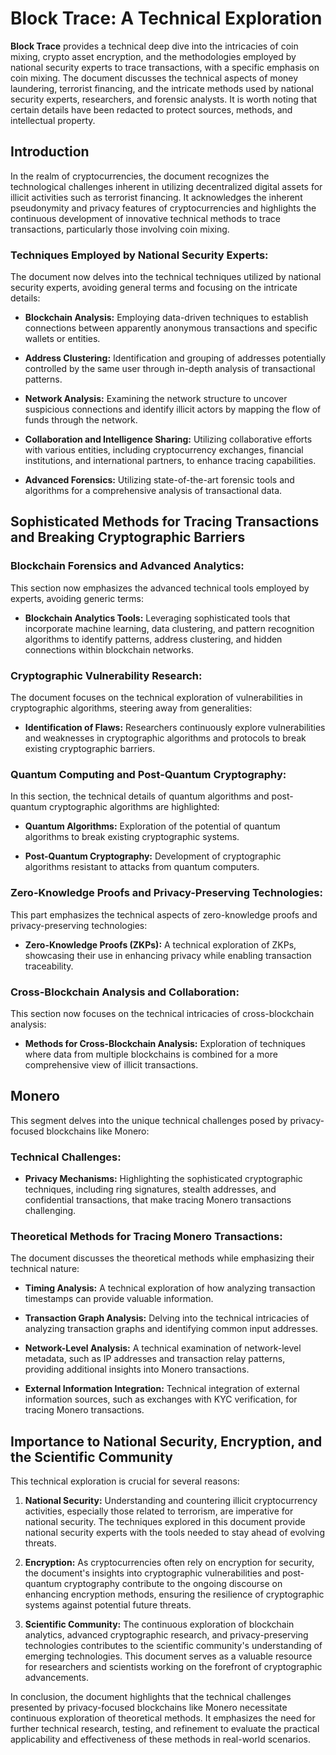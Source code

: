 # Block Trace: A Technical Exploration

**Block Trace** provides a technical deep dive into the intricacies of coin mixing, crypto asset encryption, and the methodologies employed by national security experts to trace transactions, with a specific emphasis on coin mixing. The document discusses the technical aspects of money laundering, terrorist financing, and the intricate methods used by national security experts, researchers, and forensic analysts. It is worth noting that certain details have been redacted to protect sources, methods, and intellectual property.


## Introduction

In the realm of cryptocurrencies, the document recognizes the technological challenges inherent in utilizing decentralized digital assets for illicit activities such as terrorist financing. It acknowledges the inherent pseudonymity and privacy features of cryptocurrencies and highlights the continuous development of innovative technical methods to trace transactions, particularly those involving coin mixing.

### Techniques Employed by National Security Experts:

The document now delves into the technical techniques utilized by national security experts, avoiding general terms and focusing on the intricate details:

- **Blockchain Analysis:** Employing data-driven techniques to establish connections between apparently anonymous transactions and specific wallets or entities.
  
- **Address Clustering:** Identification and grouping of addresses potentially controlled by the same user through in-depth analysis of transactional patterns.

- **Network Analysis:** Examining the network structure to uncover suspicious connections and identify illicit actors by mapping the flow of funds through the network.

- **Collaboration and Intelligence Sharing:** Utilizing collaborative efforts with various entities, including cryptocurrency exchanges, financial institutions, and international partners, to enhance tracing capabilities.

- **Advanced Forensics:** Utilizing state-of-the-art forensic tools and algorithms for a comprehensive analysis of transactional data.

## Sophisticated Methods for Tracing Transactions and Breaking Cryptographic Barriers

### Blockchain Forensics and Advanced Analytics:

This section now emphasizes the advanced technical tools employed by experts, avoiding generic terms:

- **Blockchain Analytics Tools:** Leveraging sophisticated tools that incorporate machine learning, data clustering, and pattern recognition algorithms to identify patterns, address clustering, and hidden connections within blockchain networks.

### Cryptographic Vulnerability Research:

The document focuses on the technical exploration of vulnerabilities in cryptographic algorithms, steering away from generalities:

- **Identification of Flaws:** Researchers continuously explore vulnerabilities and weaknesses in cryptographic algorithms and protocols to break existing cryptographic barriers.

### Quantum Computing and Post-Quantum Cryptography:

In this section, the technical details of quantum algorithms and post-quantum cryptographic algorithms are highlighted:

- **Quantum Algorithms:** Exploration of the potential of quantum algorithms to break existing cryptographic systems.
  
- **Post-Quantum Cryptography:** Development of cryptographic algorithms resistant to attacks from quantum computers.

### Zero-Knowledge Proofs and Privacy-Preserving Technologies:

This part emphasizes the technical aspects of zero-knowledge proofs and privacy-preserving technologies:

- **Zero-Knowledge Proofs (ZKPs):** A technical exploration of ZKPs, showcasing their use in enhancing privacy while enabling transaction traceability.

### Cross-Blockchain Analysis and Collaboration:

This section now focuses on the technical intricacies of cross-blockchain analysis:

- **Methods for Cross-Blockchain Analysis:** Exploration of techniques where data from multiple blockchains is combined for a more comprehensive view of illicit transactions.

## Monero

This segment delves into the unique technical challenges posed by privacy-focused blockchains like Monero:

### Technical Challenges:

- **Privacy Mechanisms:** Highlighting the sophisticated cryptographic techniques, including ring signatures, stealth addresses, and confidential transactions, that make tracing Monero transactions challenging.

### Theoretical Methods for Tracing Monero Transactions:

The document discusses the theoretical methods while emphasizing their technical nature:

- **Timing Analysis:** A technical exploration of how analyzing transaction timestamps can provide valuable information.
  
- **Transaction Graph Analysis:** Delving into the technical intricacies of analyzing transaction graphs and identifying common input addresses.

- **Network-Level Analysis:** A technical examination of network-level metadata, such as IP addresses and transaction relay patterns, providing additional insights into Monero transactions.

- **External Information Integration:** Technical integration of external information sources, such as exchanges with KYC verification, for tracing Monero transactions.

## Importance to National Security, Encryption, and the Scientific Community

This technical exploration is crucial for several reasons:

1. **National Security:** Understanding and countering illicit cryptocurrency activities, especially those related to terrorism, are imperative for national security. The techniques explored in this document provide national security experts with the tools needed to stay ahead of evolving threats.

2. **Encryption:** As cryptocurrencies often rely on encryption for security, the document's insights into cryptographic vulnerabilities and post-quantum cryptography contribute to the ongoing discourse on enhancing encryption methods, ensuring the resilience of cryptographic systems against potential future threats.

3. **Scientific Community:** The continuous exploration of blockchain analytics, advanced cryptographic research, and privacy-preserving technologies contributes to the scientific community's understanding of emerging technologies. This document serves as a valuable resource for researchers and scientists working on the forefront of cryptographic advancements.

In conclusion, the document highlights that the technical challenges presented by privacy-focused blockchains like Monero necessitate continuous exploration of theoretical methods. It emphasizes the need for further technical research, testing, and refinement to evaluate the practical applicability and effectiveness of these methods in real-world scenarios.
